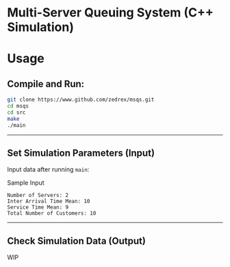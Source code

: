 # Multi-Server Queuing System (C++ Simulation)


# Usage
## Compile and Run:
```bash
git clone https://www.github.com/zedrex/msqs.git
cd msqs
cd src
make
./main
```
<hr>


## Set Simulation Parameters (Input)
Input data after running `main`:

Sample Input
```text
Number of Servers: 2
Inter Arrival Time Mean: 10  
Service Time Mean: 9
Total Number of Customers: 10
```

<hr>

## Check Simulation Data (Output)

WIP
